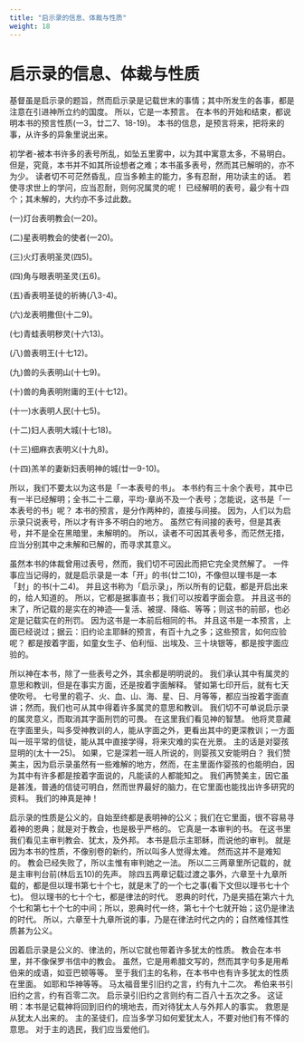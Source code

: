 ```yaml
---
title: "启示录的信息、体裁与性质"
weight: 18
---
```


# 启示录的信息、体裁与性质


基督虽是启示录的题旨，然而启示录是记载世末的事情；其中所发生的各事，都是注意在引进神所立约的国度。
所以，它是一本预言。
在本书的开始和结束，都说明本书的预言性质(一3，廿二7、18-19)。
本书的信息，是预言将来，把将来的事，从许多的异象里说出来。

初学者-被本书许多的表号所乱，如坠五里雾中，以为其中寓意太多，不易明白。
但是，究竟，本书并不如其所设想者之难；本书虽多表号，然而其已解明的，亦不为少。
读者切不可茫然昏乱，应当多赖主的能力，多有忍耐，用功读主的话。
若使寻求世上的学问，应当忍耐，则何况属灵的呢！
已经解明的表号，最少有十四个；其未解的，大约亦不多过此数。

(一)灯台表明教会(一20)。

(二)星表明教会的使者(一20)。

(三)火灯表明圣灵(四5)。

(四)角与眼表明圣灵(五6)。

(五)香表明圣徒的祈祷(八3-4)。

(六)龙表明撒但(十二9)。

(七)青蛙表明秽灵(十六13)。

(八)兽表明王(十七12)。

(九)兽的头表明山(十七9)。

(十)兽的角表明附庸的王(十七12)。

(十一)水表明人民(十七5)。

(十二)妇人表明大城(十七18)。

(十三)细麻衣表明义(十九8)。

(十四)羔羊的妻新妇表明神的城(廿一9-10)。

所以，我们不要太以为这书是「一本表号的书」。
本书约有三十余个表号，其中已有一半已经解明；全书二十二章，平均-章尚不及一个表号；怎能说，这书是「一本表号的书」呢？
本书的预言，是分作两种的，直接与间接。
因为，人们以为启示录只说表号，所以才有许多不明白的地方。
虽然它有间接的表号，但是其表号，并不是全在黑暗里，未解明的。
所以，读者不可因其表号多，而茫然无措，应当分别其中之未解和已解的，而寻求其意义。

虽然本书的体裁曾用过表号，然而，我们切不可因此而把它完全灵然解了。
一件事应当记得的，就是启示录是一本「开」的书(廿二10)，不像但以理书是一本「封」的书(十二4)。
并且这书称为「启示录」，所以所有的记载，都是开启出来的，给人知道的。
所以，它都是据事直书；我们可以按着字面会意。
并且这书的末了，所记载的是实在的神迹──复活、被提、降临、等等；则这书的前部，也必定是记载实在的刑罚。
因为这书是一本前后相同的书。
并且这书是一本预言，上面已经说过；据云：旧约论主耶稣的预言，有百十九之多；这些预言，如何应验呢？
都是按着字面，如童女生子、伯利恒、出埃及、三十块银等，都是按字面应验的。

所以神在本书，除了一些表号之外，其余都是明明说的。
我们承认其中有属灵的意思和教训，但是在事实方面，还是按着字面解释。
譬如第七印开后，就有七天使吹号。
七号里的雹子、火、血、山、海、星、日、月等等，都应当按着字面直讲；然而，我们也可从其中得着许多属灵的意思和教训。
我们切不可单说启示录的属灵意义，而取消其字面刑罚的可畏。
在这里我们看见神的智慧。
他将灵意藏在字面里头，叫多受神教训的人，能从字面之外，更看出其中的更深教训；一方面叫一班平常的信徒，能从其中直接学得，将来灾难的实在光景。
主的话是对婴孩显明的(太十一25)。
如果，它是深若一班人所说的，则婴孩又安能明白？
我们赞美主，因为启示录虽然有一些难解的地方，然而，在主里面作婴孩的也能明白，因为其中有许多都是按着字面说的，凡能读的人都能知之。
我们再赞美主，因它虽是甚浅，普通的信徒可明白，然而世界最好的脑力，在它里面也能找出许多研究的资料。
我们的神真是神！

启示录的性质是公义的，自始至终都是表明神的公义；我们在它里面，很不容易寻着神的恩典；就是对于教会，也是极乎严格的。
它真是一本审判的书。
在这书里我们看见主审判教会、犹太，及外邦。
本书是启示主耶稣，而说他的审判。
就是因为本书的性质，不像别卷的新约，所以叫多人觉得太难。
然而这并不是难知的。
教会已经失败了，所以主惟有审判她之一法。
所以二三两章里所记载的，就是主审判台前(林后五10)的先声。
除四五两章记载过渡之事外，六章至十九章所载的，都是但以理书第七十个七，就是末了的一个七之事(看下文但以理书七十个七)。
但以理书的七十个七，都是律法的时代。
恩典的时代，乃是夹插在第六十九个七和第七十个七的中间；所以，恩典时代一终，第七十个七就开始；这仍是律法的时代。
所以，六章至十九章所说的事，乃是在律法时代之内的；自然难怪其性质甚为公义。

因着启示录是公义的、律法的，所以它就也带着许多犹太的性质。
教会在本书里，并不像保罗书信中的教会。
虽然，它是用希腊文写的，然而其字句多是用希伯来的成语，如亚巴顿等等。
至于我们主的名称，在本书中也有许多犹太的性质在里面。
如耶和华神等等。
马太福音里引旧约之言，约有九十二次。
希伯来书引旧约之言，约有百零二次。
启示录引旧约之言则约有二百八十五次之多。
这证明：本书是记载神将回到旧约的境地去，而对待犹太人与外邦人的事实。
救恩是从犹太人出来的。
主的圣徒们，应当多学习如何爱犹太人，不要对他们有不怿的意思。
对于主的选民，我们应当爱他们。
